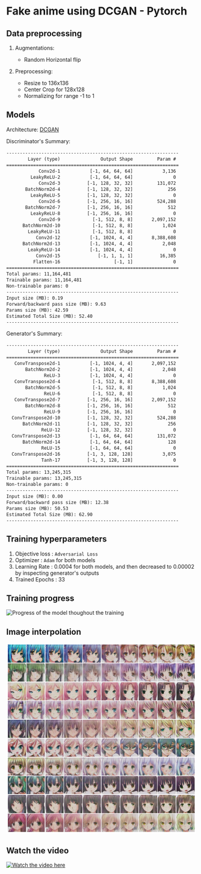 # __Fake anime using DCGAN - Pytorch__

## __Data preprocessing__

1. Augmentations:
    - Random Horizontal flip

2. Preprocessing:
    - Resize to 136x136
    - Center Crop for 128x128
    - Normalizing for range -1 to 1


## __Models__

Architecture: [DCGAN](https://arxiv.org/abs/1511.06434)

Discriminator's Summary:

```
----------------------------------------------------------------
        Layer (type)               Output Shape         Param #
================================================================
            Conv2d-1           [-1, 64, 64, 64]           3,136
         LeakyReLU-2           [-1, 64, 64, 64]               0
            Conv2d-3          [-1, 128, 32, 32]         131,072
       BatchNorm2d-4          [-1, 128, 32, 32]             256
         LeakyReLU-5          [-1, 128, 32, 32]               0
            Conv2d-6          [-1, 256, 16, 16]         524,288
       BatchNorm2d-7          [-1, 256, 16, 16]             512
         LeakyReLU-8          [-1, 256, 16, 16]               0
            Conv2d-9            [-1, 512, 8, 8]       2,097,152
      BatchNorm2d-10            [-1, 512, 8, 8]           1,024
        LeakyReLU-11            [-1, 512, 8, 8]               0
           Conv2d-12           [-1, 1024, 4, 4]       8,388,608
      BatchNorm2d-13           [-1, 1024, 4, 4]           2,048
        LeakyReLU-14           [-1, 1024, 4, 4]               0
           Conv2d-15              [-1, 1, 1, 1]          16,385
          Flatten-16                    [-1, 1]               0
================================================================
Total params: 11,164,481
Trainable params: 11,164,481
Non-trainable params: 0
----------------------------------------------------------------
Input size (MB): 0.19
Forward/backward pass size (MB): 9.63
Params size (MB): 42.59
Estimated Total Size (MB): 52.40
----------------------------------------------------------------
```

Generator's Summary:

```
----------------------------------------------------------------
        Layer (type)               Output Shape         Param #
================================================================
   ConvTranspose2d-1           [-1, 1024, 4, 4]       2,097,152
       BatchNorm2d-2           [-1, 1024, 4, 4]           2,048
              ReLU-3           [-1, 1024, 4, 4]               0
   ConvTranspose2d-4            [-1, 512, 8, 8]       8,388,608
       BatchNorm2d-5            [-1, 512, 8, 8]           1,024
              ReLU-6            [-1, 512, 8, 8]               0
   ConvTranspose2d-7          [-1, 256, 16, 16]       2,097,152
       BatchNorm2d-8          [-1, 256, 16, 16]             512
              ReLU-9          [-1, 256, 16, 16]               0
  ConvTranspose2d-10          [-1, 128, 32, 32]         524,288
      BatchNorm2d-11          [-1, 128, 32, 32]             256
             ReLU-12          [-1, 128, 32, 32]               0
  ConvTranspose2d-13           [-1, 64, 64, 64]         131,072
      BatchNorm2d-14           [-1, 64, 64, 64]             128
             ReLU-15           [-1, 64, 64, 64]               0
  ConvTranspose2d-16          [-1, 3, 128, 128]           3,075
             Tanh-17          [-1, 3, 128, 128]               0
================================================================
Total params: 13,245,315
Trainable params: 13,245,315
Non-trainable params: 0
----------------------------------------------------------------
Input size (MB): 0.00
Forward/backward pass size (MB): 12.38
Params size (MB): 50.53
Estimated Total Size (MB): 62.90
----------------------------------------------------------------
```

## __Training hyperparameters__

1. Objective loss : `Adversarial Loss`
2. Optimizer      : `Adam` for both models
3. Learning Rate  : 0.0004  for both models, and then decreased to 0.00002 by inspecting generator's outputs 
4. Trained Epochs : 33

## __Training progress__

![Progress of the model thoughout the training](progress.gif)

## __Image interpolation__

![Image interpolation](interpolation.png)

## __Watch the video__

[![Watch the video here](https://img.youtube.com/vi/cqXKTC4IP10/0.jpg)](https://www.youtube.com/watch?v=cqXKTC4IP10)